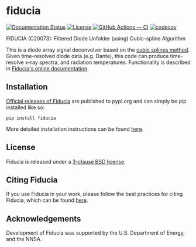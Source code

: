 # fiducia

[![Documentation Status](https://readthedocs.org/projects/fiducia/badge/?version=latest)](https://fiducia.readthedocs.io/en/latest/?badge=latest)
[![License](https://img.shields.io/badge/License-BSD%203--Clause-blue.svg)](https://fiducia.readthedocs.io/en/latest/license.html)
[![GitHub Actions — CI](https://github.com/lanl/fiducia/workflows/CI/badge.svg)](https://github.com/lanl/fiducia/actions?query=workflow%3ACI+branch%3Amain)
[![codecov](https://codecov.io/gh/lanl/fiducia/branch/main/graph/badge.svg)](https://codecov.io/gh/lanl/fiducia)

FIDUCIA (C20073): Filtered Diode Unfolder (using) Cubic-spline Algorithm

This is a diode array signal deconvolver based on the [cubic splines method](https://doi.org/10.1063/5.0002856). 
Given time-resolved diode data (e.g. Dante), this code can produce time-resolve x-ray 
spectra, and radiation temperatures. Functionality is described in [Fiducia's online documentation](https://fiducia.readthedocs.io/).


## Installation
[Official releases of Fiducia](https://pypi.org/project/fiducia/) are published to pypi.org and can simply be pip installed like so:
```
pip install fiducia
```

More detailed installation instructions can be found [here](https://fiducia.readthedocs.io/en/latest/install.html).


## License
Fiducia is released under a [3-clause BSD license](https://fiducia.readthedocs.io/en/latest/license.html).

## Citing Fiducia
If you use Fiducia in your work, please follow the best practices for citing Fiducia, which can be found [here](https://fiducia.readthedocs.io/en/latest/citing.html).

## Acknowledgements
Development of Fiducia was supported by the U.S. Department of Energy, and the NNSA.
